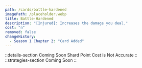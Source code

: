 ```yaml
---
path: /cards/battle-hardened
imagePath: /placeholder.webp
title: Battle-Hardened
description: "[Injured]: Increases the damage you deal."
cost: "n"
removed: false
changeHistory:
  - Season 1 Chapter 2: "Card Added"
---
```

::details-section
Coming Soon
Shard Point Cost is Not Accurate
::
::strategies-section
Coming Soon
::